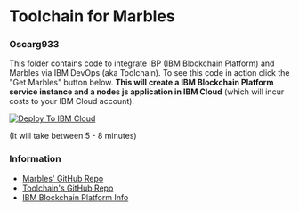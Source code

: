 # Toolchain for Marbles
### Oscarg933
This folder contains code to integrate IBP (IBM Blockchain Platform) and Marbles via IBM DevOps (aka Toolchain).
To see this code in action click the "Get Marbles" button below.
**This will create a IBM Blockchain Platform service instance and a nodes js application in IBM Cloud** (which will incur costs to your IBM Cloud account).

[![Deploy To IBM Cloud](./create_marbles_tc_button.png)](https://console.bluemix.net/devops/setup/deploy/?repository=https%3A//github.com/ibm-blockchain/marbles&branch=master)

(It will take between 5 - 8 minutes)

### Information
- [Marbles' GitHub Repo](https://github.com/ibm-blockchain/marbles)
- [Toolchain's GitHub Repo](https://github.com/open-toolchain/sdk/wiki)
- [IBM Blockchain Platform Info](https://console.bluemix.net/developer/blockchain/dashboard)

